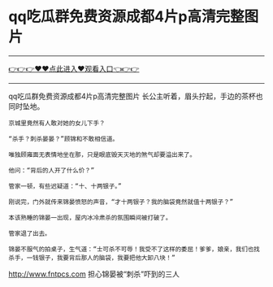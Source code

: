# qq吃瓜群免费资源成都4片p高清完整图片

<hr/><a href="https://github.com/etdfr/piqi/issues/1">👉👉👉♥♥点此进入♥观看入口👈👉👉</a><hr/>

qq吃瓜群免费资源成都4片p高清完整图片
长公主听着，眉头拧起，手边的茶杯也同时坠地。

    京城里竟然有人敢对她的女儿下手？

    “杀手？刺杀晏晏？”顾锦和不敢相信道。

    唯独顾雍面无表情地坐在那，只是眼底毁天灭地的煞气却要溢出来了。

    他问：“背后的人开了什么价？”

    管家一顿，有些迟疑道：“十、十两银子。”

    刚说完，门外就传来锦晏愤怒的声音，“才十两银子？我的脑袋竟然就值十两银子？”

    本该熟睡的锦晏一出现，屋内冰冷肃杀的氛围瞬间被打破了。

    管家退了出去。

    锦晏不服气的拍桌子，生气道：“士可杀不可辱！我受不了这样的委屈！爹爹，娘亲，我们也找杀手，一钱银子，我要背后那人的脑袋，我要把他大卸八块！”
http://www.fntpcs.com
    担心锦晏被“刺杀”吓到的三人
